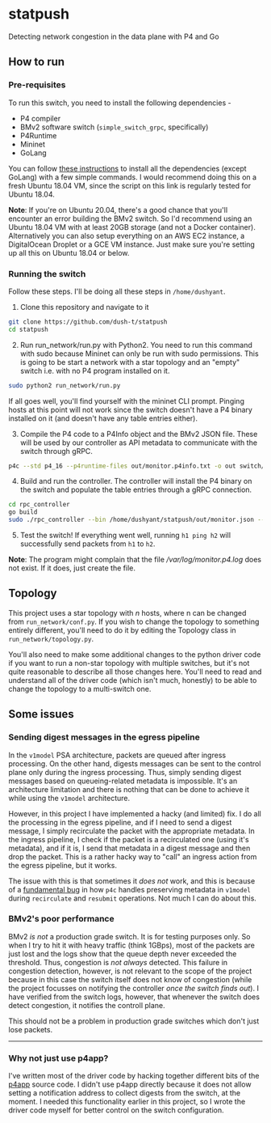 # statpush
Detecting network congestion in the data plane with P4 and Go

## How to run
### Pre-requisites
To run this switch, you need to install the following dependencies - 
* P4 compiler
* BMv2 software switch (`simple_switch_grpc`, specifically)
* P4Runtime
* Mininet
* GoLang

You can follow [these instructions](https://github.com/jafingerhut/p4-guide/blob/master/bin/README-install-troubleshooting.md) to install all the dependencies (except GoLang) with a few simple commands. I would recommend doing this on a fresh Ubuntu 18.04 VM, since the script on this link is regularly tested for Ubuntu 18.04.

**Note**: If you're on Ubuntu 20.04, there's a good chance that you'll encounter an error building the BMv2 switch. So I'd recommend using an Ubuntu 18.04 VM with at least 20GB storage (and not a Docker container). Alternatively you can also setup everything on an AWS EC2 instance, a DigitalOcean Droplet or a GCE VM instance. Just make sure you're setting up all this on Ubuntu 18.04 or below.

### Running the switch
Follow these steps. I'll be doing all these steps in `/home/dushyant`. 
1. Clone this repository and navigate to it
```sh
git clone https://github.com/dush-t/statpush
cd statpush
```
2. Run run_network/run.py with Python2. You need to run this command with sudo because Mininet can only be run with sudo permissions. This is going to be start a network with a star topology and an "empty" switch i.e. with no P4 program installed on it.
```sh
sudo python2 run_network/run.py
```
If all goes well, you'll find yourself with the mininet CLI prompt. Pinging hosts at this point will not work since the switch doesn't have a P4 binary installed on it (and doesn't have any table entries either).

3. Compile the P4 code to a P4Info object and the BMv2 JSON file. These will be used by our controller as API metadata to communicate with the switch through gRPC.
```sh
p4c --std p4_16 --p4runtime-files out/monitor.p4info.txt -o out switch/monitor.p4
```

4. Build and run the controller. The controller will install the P4 binary on the switch and populate the table entries through a gRPC connection.
```sh
cd rpc_controller
go build
sudo ./rpc_controller --bin /home/dushyant/statpush/out/monitor.json --p4info /home/dushyant/statpush/out/monitor.p4info.txt
```

5. Test the switch! If everything went well, running `h1 ping h2` will successfully send packets from `h1` to `h2`.

**Note**: The program might complain that the file */var/log/monitor.p4.log* does not exist. If it does, just create the file.

## Topology
This project uses a star topology with *n* hosts, where n can be changed from `run_network/conf.py`. If you wish to change the topology to something entirely different, you'll need to do it by editing the Topology class in `run_network/topology.py`.

You'll also need to make some additional changes to the python driver code if you want to run a non-star topology with multiple switches, but it's not quite reasonable to describe all those changes here. You'll need to read and understand all of the driver code (which isn't much, honestly) to be able to change the topology to a multi-switch one.

## Some issues

### Sending digest messages in the egress pipeline
In the `v1model` PSA architecture, packets are queued after ingress processing. On the other hand, digests messages can be sent to the control plane only during the ingress processing. Thus, simply sending digest messages based on queueing-related metadata is impossible. It's an architecture limitation and there is nothing that can be done to achieve it while using the `v1model` architecture.

However, in this project I have implemented a hacky (and limited) fix. I do all the processing in the egress pipeline, and if I need to send a digest message, I simply recirculate the packet with the appropriate metadata. In the ingress pipeline, I check if the packet is a recirculated one (using it's metadata), and if it is, I send that metadata in a digest message and then drop the packet. This is a rather hacky way to "call" an ingress action from the egress pipeline, but it works.

The issue with this is that sometimes it _does not_ work, and this is because of a [fundamental bug](https://github.com/p4lang/behavioral-model/blob/master/docs/simple_switch.md#restrictions-on-recirculate-resubmit-and-clone-operations) in how `p4c` handles preserving metadata in `v1model` during `recirculate` and `resubmit` operations. Not much I can do about this. 

### BMv2's poor performance
BMv2 _is not_ a production grade switch. It is for testing purposes only. So when I try to hit it with heavy traffic (think 1GBps), most of the packets are just lost and the logs show that the queue depth never exceeded the threshold. Thus, congestion is _not always_ detected. This failure in congestion detection, however, is not relevant to the scope of the project because in this case the switch itself does not know of congestion (while the project focusses on notifying the controller _once the switch finds out_). I have verified from the switch logs, however, that whenever the switch does detect congestion, it notifies the controll plane.

This should not be a problem in production grade switches which don't just lose packets.

---

### Why not just use p4app?
I've written most of the driver code by hacking together different bits of the [p4app](github.com/p4lang/p4app) source code. I didn't use p4app directly because it does not allow setting a notification address to collect digests from the switch, at the moment. I needed this functionality earlier in this project, so I wrote the driver code myself for better control on the switch configuration.
